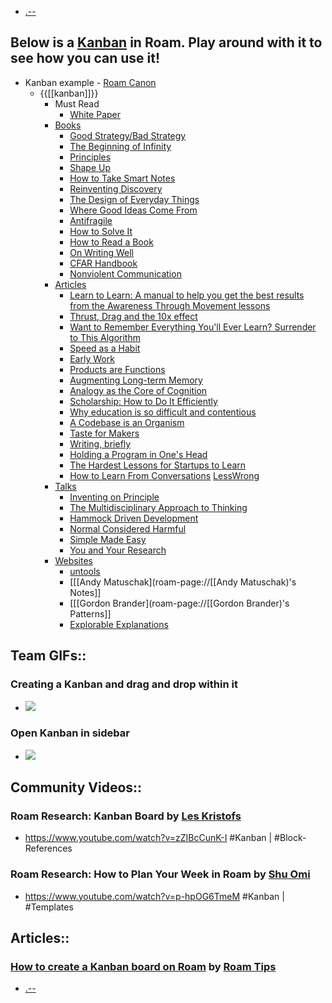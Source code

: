 - [.--](./.--.md)
## Below is a [Kanban](./Kanban.md) in Roam. Play around with it to see how you can use it!
- Kanban example - [Roam Canon](<./Roam Canon.md>)
    - {{[[kanban]]}}
        - Must Read
            - [White Paper](<./White Paper.md>)
        - [Books](./Books.md)
            - [Good Strategy/Bad Strategy](<./Good Strategy_Bad Strategy.md>)
            - [The Beginning of Infinity](<./The Beginning of Infinity.md>)
            - [Principles](./Principles.md)
            - [Shape Up](<./Shape Up.md>)
            - [How to Take Smart Notes](<./How to Take Smart Notes.md>)
            - [Reinventing Discovery](<./Reinventing Discovery.md>)
            - [The Design of Everyday Things](<./The Design of Everyday Things.md>)
            - [Where Good Ideas Come From](<./Where Good Ideas Come From.md>)
            - [Antifragile](./Antifragile.md)
            - [How to Solve It](<./How to Solve It.md>)
            - [How to Read a Book](<./How to Read a Book.md>)
            - [On Writing Well](<./On Writing Well.md>)
            - [CFAR Handbook](<./CFAR Handbook.md>)
            - [Nonviolent Communication](<./Nonviolent Communication.md>)
        - [Articles](./Articles.md)
            - [Learn to Learn: A manual to help you get the best results from the Awareness Through Movement lessons](<./Learn to Learn_ A manual to help you get the best .md>)
            - [Thrust, Drag and the 10x effect](<./Thrust, Drag and the 10x effect.md>)
            - [Want to Remember Everything You'll Ever Learn? Surrender to This Algorithm](<./Want to Remember Everything You'll Ever Learn_ Sur.md>)
            - [Speed as a Habit](<./Speed as a Habit.md>)
            - [Early Work](<./Early Work.md>)
            - [Products are Functions](<./Products are Functions.md>)
            - [Augmenting Long-term Memory](<./Augmenting Long-term Memory.md>)
            - [Analogy as the Core of Cognition](<./Analogy as the Core of Cognition.md>)
            - [Scholarship: How to Do It Efficiently](<./Scholarship_ How to Do It Efficiently.md>)
            - [Why education is so difficult and contentious](<./Why education is so difficult and contentious.md>)
            - [A Codebase is an Organism](<./A Codebase is an Organism.md>)
            - [Taste for Makers](<./Taste for Makers.md>)
            - [Writing, briefly](<./Writing, briefly.md>)
            - [Holding a Program in One's Head](<./Holding a Program in One's Head.md>)
            - [The Hardest Lessons for Startups to Learn](<./The Hardest Lessons for Startups to Learn.md>)
            - [How to Learn From Conversations](<./How to Learn From Conversations.md>) [LessWrong](./LessWrong.md)
        - [Talks](./Talks.md)
            - [Inventing on Principle](<./Inventing on Principle.md>)
            - [The Multidisciplinary Approach to Thinking](<./The Multidisciplinary Approach to Thinking.md>)
            - [Hammock Driven Development](<./Hammock Driven Development.md>)
            - [Normal Considered Harmful](<./Normal Considered Harmful.md>)
            - [Simple Made Easy](<./Simple Made Easy.md>)
            - [You and Your Research](<./You and Your Research.md>)
        - [Websites](./Websites.md)
            - [untools](./untools.md)
            - [[[Andy Matuschak](roam-page://[[Andy Matuschak)'s Notes]]
            - [[[Gordon Brander](roam-page://[[Gordon Brander)'s Patterns]]
            - [Explorable Explanations](<./Explorable Explanations.md>)
## Team GIFs::
### Creating a Kanban and drag and drop within it
- ![](https://firebasestorage.googleapis.com/v0/b/firescript-577a2.appspot.com/o/imgs%2Fapp%2Fhelp-documentation%2FSmU5tn9gdD.gif?alt=media&token=ea2d0bbb-8ef4-4359-a0de-b06f6cca74e3)
### Open Kanban in sidebar
- ![](https://firebasestorage.googleapis.com/v0/b/firescript-577a2.appspot.com/o/imgs%2Fapp%2Fhelp-documentation%2FuqWn53xv7q.gif?alt=media&token=111f7548-04db-4587-9005-e103ca2f6047)
## Community Videos::
### Roam Research: Kanban Board by [Les Kristofs](<./Les Kristofs.md>)
- <https://www.youtube.com/watch?v=zZIBcCunK-I>
#Kanban | #Block-References
### Roam Research: How to Plan Your Week in Roam by [Shu Omi](<./Shu Omi.md>)
- <https://www.youtube.com/watch?v=p-hpOG6TmeM>
#Kanban | #Templates
## Articles::
### [How to create a Kanban board on Roam](https://www.roamtips.com/home/roam-kanban-board) by [Roam Tips](<./Roam Tips.md>)

- [.--](./.--.md)